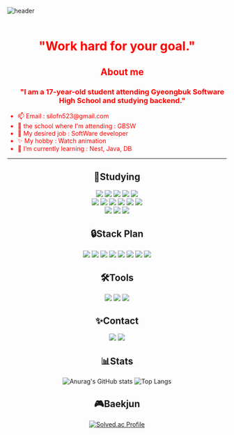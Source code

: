 ![header](https://capsule-render.vercel.app/api?type=Waving&height=300&text=Hello%20World!&desc=Kim%20Seung%20Hwan&fontColor=ffffff&color=40:a074bd,60:7f7ac0,20:d87f92&animation=scaleIn)
<br> <br>
<div style="color: red">
  <h1 align="center">"Work hard for your goal."</h1>

  <ul>
    <h2 align="center">About me</h2>
    <h3 align="center">"I am a 17-year-old student attending Gyeongbuk Software High School and studying backend."</h3>
               <li>📫 Email : silofn523@gmail.com</li>
               <li>🏫 the school where I'm attending : GBSW</li>
               <li>🧨 My desired job : SoftWare developer</li>
               <li>✨ My hobby : Watch animation</li>
               <li>🌱 I’m currently learning : Nest, Java, DB</li>
          </ul>
  <hr>
</div>
<h2 align="center">🌈Studying</h2>
<div align="center">
  <img src="https://img.shields.io/badge/Html5-E34F26?style=flat-square&logo=html5&logoColor=white"/>
  <img src="https://img.shields.io/badge/Css3-1572B6?style=flat-square&logo=css3&logoColor=white"/>
  <img src="https://img.shields.io/badge/JavaScript-F7DF1E?style=flat-square&logo=javascript&logoColor=white"/>
  <img src="https://img.shields.io/badge/TypeScript-3178C6?style=flat-square&logo=typescript&logoColor=white"/>
  <img src="https://img.shields.io/badge/Java-437291?style=flat-square&logo=openjdk&logoColor=white"/> <br>
  <img src="https://img.shields.io/badge/Node.js-339933?style=flat-square&logo=nodedotjs&logoColor=white"/>
  <img src="https://img.shields.io/badge/Express-000000?style=flat-square&logo=express&logoColor=white"/>
  <img src="https://img.shields.io/badge/Nest.js-E0234E?style=flat-square&logo=nestjs&logoColor=white"/>
  <img src="https://img.shields.io/badge/MySql-4479A1?style=flat-square&logo=mysql&logoColor=white"/>
  <img src="https://img.shields.io/badge/MariaDB-003545?style=flat-square&logo=mariadb&logoColor=white"/>
  <img src="https://img.shields.io/badge/PostgreSql-4169E1?style=flat-square&logo=postgresql&logoColor=white"/><br>
  <img src="https://img.shields.io/badge/Npm-CB3837?style=flat-square&logo=npm&logoColor=white"/>
  <img src="https://img.shields.io/badge/Yarn-2C8EBB?style=flat-square&logo=yarn&logoColor=white"/>
  <img src="https://img.shields.io/badge/TypeORM-262627?style=flat-square&logo=typeform&logoColor=white"/>
</div>

<div align="center">
<h2 align="center">🔒Stack Plan</h2>
  <img src="https://img.shields.io/badge/Docker-2496ED?style=flat-square&logo=docker&logoColor=white"/>
  <img src="https://img.shields.io/badge/Vue.js-4FC08D?style=flat-square&logo=vuedotjs&logoColor=white"/>
  <img src="https://img.shields.io/badge/Nuxt.js-00DC82?style=flat-square&logo=nuxtdotjs&logoColor=white"/>
  <img src="https://img.shields.io/badge/SpringBoot-6DB33F?style=flat-square&logo=springboot&logoColor=white"/>
  <img src="https://img.shields.io/badge/Ruby-CC342D?style=flat-square&logo=ruby&logoColor=white"/>
  <img src="https://img.shields.io/badge/Kotlin-7F52FF?style=flat-square&logo=kotlin&logoColor=white"/>
  <img src="https://img.shields.io/badge/Go-00ADD8?style=flat-square&logo=go&logoColor=white"/>
  <img src="https://img.shields.io/badge/Swift-F05138?style=flat-square&logo=swift&logoColor=white"/>
</div>

<div align="center">
  <h2>🛠️Tools</h2>
  <img src="https://img.shields.io/badge/intellij-0e0a42?style=flat-square&logo=intellijidea&logoColor=white"/>
  <img src="https://img.shields.io/badge/VsCode-007ACC?style=flat-square&logo=visualstudiocode&logoColor=white"/>
  <img src="https://img.shields.io/badge/Git-F05032?style=flat-square&logo=git&logoColor=white"/>
</div>

<div align="center">
  <h2>✨Contact</h2>
  <a href="https://discord.com/channels/@silofn523" target="_blank"><img src="https://img.shields.io/badge/discord-5865F2?style=flat-square&logo=discord&logoColor=white"/></a>
  <a href="https://www.instagram.com/hhhnhnnhhnn__/" target="_blank"><img src="https://img.shields.io/badge/instagram-E4405F?style=flat-square&logo=instagram&logoColor=white"/></a>
  
</div>
<h2 align="center">📊Stats</h2>
<div align="center">
  
![Anurag's GitHub stats](https://github-readme-stats.vercel.app/api?username=silofn523&show_icons=true&theme=transparent&title_color=a074bd&text_color=7f7ac0&icon_color=d87f92)
![Top Langs](https://github-readme-stats.vercel.app/api/top-langs/?username=silofn523&layout=compact&title_color=a074bd&text_color=7f7ac0&icon_color=d87f92)

<h2>🎮Baekjun</h2>

[![Solved.ac Profile](http://mazassumnida.wtf/api/v2/generate_badge?boj=imnews351)](https://solved.ac/imnews351/)

</div>


